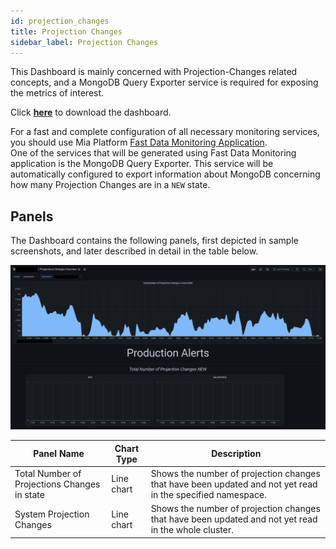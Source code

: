 ```yaml
---
id: projection_changes
title: Projection Changes
sidebar_label: Projection Changes
---
```


This Dashboard is mainly concerned with Projection-Changes related concepts, and a MongoDB Query Exporter service is required for exposing the metrics of interest.

Click <a download target="_blank" href="/docs_files_to_download/projection-changes.json">**here**</a> to download the dashboard.

For a fast and complete configuration of all necessary monitoring services, you should use Mia Platform [Fast Data Monitoring Application](/fast_data/monitoring/overview.md#fast-data-monitoring-application).  
One of the services that will be generated using Fast Data Monitoring application is the MongoDB Query Exporter. This service will be automatically configured to export information about MongoDB concerning how many Projection Changes are in a `NEW` state.

## Panels

The Dashboard contains the following panels, first depicted in sample screenshots, and later described in detail in the table below.

![projection changes dashboard - part 1](../../img/dashboards/projection_changes_1.png)


| Panel Name                        | Chart Type               | Description                              |
|---------------------------------- | ------------------------ | ---------------------------------------- |
| Total Number of Projections Changes in state      | Line chart | Shows the number of projection changes that have been updated and not yet read in the specified namespace.  |
| System Projection Changes                         | Line chart | Shows the number of projection changes that have been updated and not yet read in the whole cluster.        |
